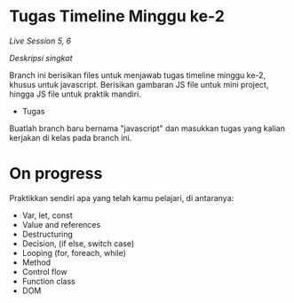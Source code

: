 # Tugas Timeline Minggu ke-2

_Live Session 5, 6_


_Deskripsi singkat_

Branch ini berisikan files untuk menjawab tugas timeline minggu ke-2, khusus untuk javascript. Berisikan gambaran JS file untuk mini project, hingga JS file untuk praktik mandiri.

* Tugas

Buatlah branch baru bernama "javascript" dan masukkan tugas yang kalian kerjakan di kelas pada branch ini.

# On progress

Praktikkan sendiri apa yang telah kamu pelajari, di antaranya:

* Var, let, const
* Value and references
* Destructuring
* Decision, (if else, switch case)
* Looping (for, foreach, while)
* Method
* Control flow
* Function class
* DOM


